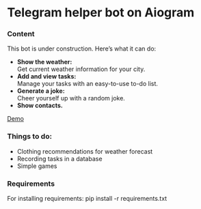 # Telegram helper bot on Aiogram
### Content
This bot is under construction.
Here’s what it can do:
<ul>
<li><b>Show the weather:</b><br>Get current weather information for your city.</li>
<li><b>Add and view tasks:</b><br>Manage your tasks with an easy-to-use to-do list.</li>
<li><b>Generate a joke:</b><br>Cheer yourself up with a random joke.</li>
<li><b>Show contacts.</b></li>
</ul>
<a href="https://t.me/virhelp_bot">Demo</a>

### Things to do:
<ul>
<li>Clothing recommendations for weather forecast</li>
<li>Recording tasks in a database</li>
<li>Simple games</li>
</ul>

### Requirements
For installing requirements:
pip install -r requirements.txt